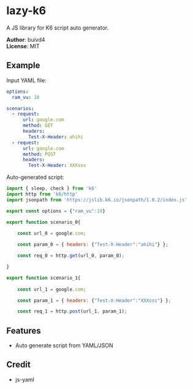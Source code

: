 # lazy-k6
A JS library for K6 script auto generator.

**Author**: buivd4 <br/>
**License**: MIT

## Example
Input YAML file:

```yaml
options:
  ram_vu: 10

scenarios:
  - request:
      url: google.com
      method: GET
      headers:
        Test-X-Header: ahihi
  - request:
      url: google.com
      method: POST
      headers:
        Test-X-Header: XXXsss
```

Auto-generated script:

```javascript
import { sleep, check } from 'k6'
import http from 'k6/http'
import jsonpath from 'https://jslib.k6.io/jsonpath/1.0.2/index.js'

export const options = {"ram_vu":10}

export function scenario_0{
    
    const url_0 = google.com;

    const param_0 = { headers: {"Test-X-Header":"ahihi"} };

    const req_0 = http.get(url_0, param_0);

}

export function scenario_1{
    
    const url_1 = google.com;

    const param_1 = { headers: {"Test-X-Header":"XXXsss"} };

    const req_1 = http.post(url_1, param_1);

```

## Features
* Auto generate script from YAML/JSON


## Credit
* js-yaml